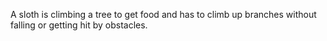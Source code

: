 A sloth is climbing a tree to get food and has to climb up branches without falling or getting hit by obstacles.